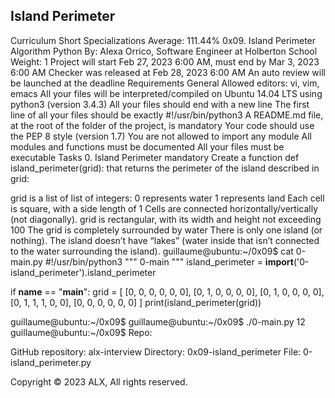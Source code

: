## Island Perimeter

Curriculum
Short Specializations
Average: 111.44%
0x09. Island Perimeter
Algorithm
Python
By: Alexa Orrico, Software Engineer at Holberton School
Weight: 1
Project will start Feb 27, 2023 6:00 AM, must end by Mar 3, 2023 6:00 AM
Checker was released at Feb 28, 2023 6:00 AM
An auto review will be launched at the deadline
Requirements
General
Allowed editors: vi, vim, emacs
All your files will be interpreted/compiled on Ubuntu 14.04 LTS using python3 (version 3.4.3)
All your files should end with a new line
The first line of all your files should be exactly #!/usr/bin/python3
A README.md file, at the root of the folder of the project, is mandatory
Your code should use the PEP 8 style (version 1.7)
You are not allowed to import any module
All modules and functions must be documented
All your files must be executable
Tasks 0. Island Perimeter
mandatory
Create a function def island_perimeter(grid): that returns the perimeter of the island described in grid:

grid is a list of list of integers:
0 represents water
1 represents land
Each cell is square, with a side length of 1
Cells are connected horizontally/vertically (not diagonally).
grid is rectangular, with its width and height not exceeding 100
The grid is completely surrounded by water
There is only one island (or nothing).
The island doesn’t have “lakes” (water inside that isn’t connected to the water surrounding the island).
guillaume@ubuntu:~/0x09$ cat 0-main.py
#!/usr/bin/python3
"""
0-main
"""
island_perimeter = **import**('0-island_perimeter').island_perimeter

if **name** == "**main**":
grid = [
[0, 0, 0, 0, 0, 0],
[0, 1, 0, 0, 0, 0],
[0, 1, 0, 0, 0, 0],
[0, 1, 1, 1, 0, 0],
[0, 0, 0, 0, 0, 0]
]
print(island_perimeter(grid))

guillaume@ubuntu:~/0x09$
guillaume@ubuntu:~/0x09$ ./0-main.py
12
guillaume@ubuntu:~/0x09$
Repo:

GitHub repository: alx-interview
Directory: 0x09-island_perimeter
File: 0-island_perimeter.py

Copyright © 2023 ALX, All rights reserved.
